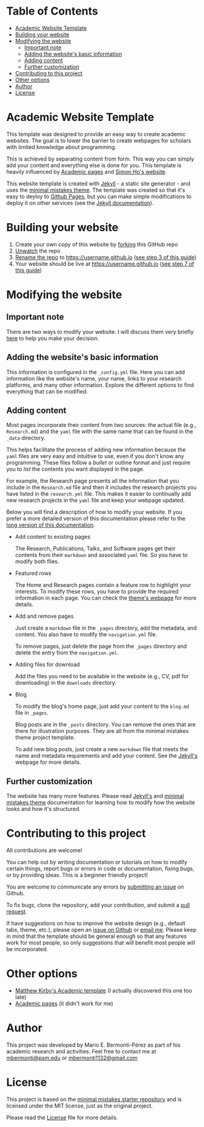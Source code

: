 
# Table of Contents

-   [Academic Website Template](#org47a7a88)
-   [Building your website](#orgb548cc7)
-   [Modifying the website](#org3f81932)
    -   [Important note](#org293d8a5)
    -   [Adding the website's basic information](#org6f396ce)
    -   [Adding content](#org8425039)
    -   [Further customization](#org7d46d5a)
-   [Contributing to this project](#org898dde0)
-   [Other options](#org5267997)
-   [Author](#orgfbf1c29)
-   [License](#org78e7d2b)


<a id="org47a7a88"></a>

# Academic Website Template

This template was designed to provide an easy way to create academic 
websites. The goal is to lower the barrier to create webpages
for scholars with limited knowledge about programming.

This is achieved by separating content from form. This way you can simply
add your content and everything else is done for you. This template is
heavily influenced by [Academic pages](https://github.com/academicpages/academicpages.github.io) and [Simon Ho's website](https://www.simonho.ca/).

This website template is created with [Jekyll](https://jekyllrb.com/) - a static site generator -
and uses the [minimal mistakes theme](https://mmistakes.github.io/minimal-mistakes/docs/). The template was created so that 
it's easy to deyloy to [Github Pages](https://pages.github.com/), but you can make simple
modifications to deploy it on other services (see the [Jekyll documentation](https://jekyllrb.com/docs/deployment/)).


<a id="orgb548cc7"></a>

# Building your website

1.  Create your own copy of this website by [forking](https://guides.github.com/activities/forking/) this GitHub repo
2.  [Unwatch](https://docs.github.com/en/github/managing-subscriptions-and-notifications-on-github/managing-your-subscriptions#unwatch-a-repository) the repo
3.  [Rename the repo](https://docs.github.com/en/enterprise/2.14/user/articles/renaming-a-repository) to <https://username.github.io> ([see step 3 of this guide](https://docs.github.com/en/github/working-with-github-pages/creating-a-github-pages-site-with-jekyll#creating-a-repository-for-your-site))
4.  Your website should be live at
    <https://username.github.io> ([see step 7 of this guide](https://docs.github.com/en/github/working-with-github-pages/creating-a-github-pages-site-with-jekyll#creating-a-repository-for-your-site))


<a id="org3f81932"></a>

# Modifying the website


<a id="org293d8a5"></a>

## Important note

There are two ways to modify your website. I will discuss them very
briefly [here](docs/how-to-modify-website.md) to help you make your decision. 


<a id="org6f396ce"></a>

## Adding the website's basic information

This information is configured in
the `_config.yml` file. Here you can add information like the website's name,
your name, links to your research platforms, and many other information. 
Explore the different options to find everything that can be modified.


<a id="org8425039"></a>

## Adding content

Most pages incorporate their content from two sources: the actual 
file (e.g., `Research.md`) and the `yaml` file with the same name that 
can be found in the `_data` directory. 

This helps facilitate the process of adding new information because
the `yaml` files are very easy and intuitive to use, even if you don't know
any programming. These files follow a *bullet* or outline format and just
require you to *list* the contents you want displayed in the page.

For example, the Research page presents all the information that you include
in the `Research.md` file and then it includes the research projects
you have listed in the `research.yml` file. This makes it easier to 
continually add new research projects in the `yaml` file and keep your 
webpage updated.

Below you will find a description of how to modify your website. If you
prefer a more detailed version of this documentation please refer to
the [long version of this documentation](docs/add-content-long-version.md).

-   Add content to existing pages

    The Research, Publications, Talks, and Software pages get their contents from
    their `markdown` and associated `yaml` file. So you have to modify
    both files.

-   Featured rows

    The Home and Research pages contain a feature row to highlight your
    interests. To modify these rows, you have to provide the required
    information in each page. You can check the [theme's webpage](https://mmistakes.github.io/minimal-mistakes/docs/helpers/#feature-row)
    for more details.

-   Add and remove pages

    Just create a `markdown` file in the `_pages` directory, add the
    metadata, and content. You also have to modify the `navigation.yml` 
    file.
    
    To remove pages, just delete the page from the `_pages` directory and
    delete the entry from the `navigation.yml`.

-   Adding files for download

    Add the files you need to be available in the website (e.g., CV, pdf
    for downloading) in the `downloads` directory.

-   Blog

    To modify the blog's home page, just add your content to the `blog.md`
    file in `_pages`.
    
    Blog posts are in the `_posts` directory. You can remove the ones
    that are there for illustration purposes. They are all from the 
    minimal mistakes theme project template.
    
    To add new blog posts, just create a new `markdown` file that meets the
    name and metadata requirements and add your content. See the [Jekyll's](https://jekyllrb.com/docs/posts/) 
    webpage for more details.


<a id="org7d46d5a"></a>

## Further customization

The website has many more features. Please read
[Jekyll's](https://jekyllrb.com/docs/) and [minimal mistakes theme](https://mmistakes.github.io/minimal-mistakes/docs/quick-start-guide/) documentation for 
learning how to modify how the website looks and how it's structured.


<a id="org898dde0"></a>

# Contributing to this project

All contributions are welcome!

You can help out by writing documentation or tutorials on how to modify
certain things, report bugs or errors in code or documentation, fixing bugs,
or by providing ideas. This is a beginner friendly project!

You are welcome to communicate any errors by [submitting an
issue](https://github.com/mario-bermonti/academic-website-template/issues) on Github.

To fix bugs, clone the repository, add your contribution, 
and submit a [pull request](https://github.com/mario-bermonti/academic-website-template/pulls).

If have suggestions on how to improve the website design (e.g., default
tabs, theme, etc.), please open an [issue on Github](https://github.com/mario-bermonti/academic-website-template/issues) or [email me](mailto:mbermonti1132@gmail.com). Please
keep in mind that the template should be general enough so that any features
work for most people, so only suggestions that will benefit most people will be
incorporated.


<a id="org5267997"></a>

# Other options

-   [Matthew Kirby's Academic template](https://github.com/matthewkirby/academictemplate) (I actually discovered this one too late)
-   [Academic pages](https://academicpages.github.io) (it didn't work for me)


<a id="orgfbf1c29"></a>

# Author

This project was developed by Mario E. Bermonti-Pérez as part of
his academic research and activities. Feel free to contact me
at [mbermonti@psm.edu](mailto:mbermonti@psm.edu) or [mbermonti1132@gmail.com](mailto:mbermonti1132@gmail.com)


<a id="org78e7d2b"></a>

# License

This project is based on the [minimal mistakes starter repository](https://github.com/mmistakes/minimal-mistakes/) 
and is licensed under the MIT license, just as the original project.

Please read the [License](./LICENSE) file for more details.


